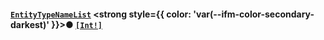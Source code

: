 #### [`EntityTypeNameList`](#) <strong style={{ color: 'var(--ifm-color-secondary-darkest)' }}>●</strong> [`[Int!]`](docs/graphql/scalars/int)


